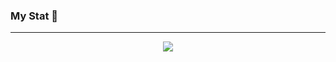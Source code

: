 ### My Stat 👋
---

<div align='center'>
  <a href="https://opgc.me/#/users/dumdummy" target="_blank"><img src="https://api.opgc.me/githubs/users/dumdummy/tag/?theme=basic" /></a>
</div>
